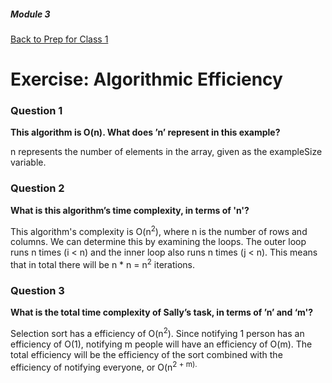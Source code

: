 ##### Module 3
[Back to Prep for Class 1](../../class1-prep#algorithmic-efficiency)
# Exercise: Algorithmic Efficiency

### Question 1

**This algorithm is O(n).  What does ’n’ represent in this example?**

n represents the number of elements in the array, given as the exampleSize variable.

### Question 2

**What is this algorithm’s time complexity, in terms of 'n'?**

This algorithm's complexity is O(n<sup>2</sup>), where n is the number of rows and columns. We can determine this by examining the loops. The outer loop runs n times (i < n) and the inner loop also runs n times (j < n). This means that in total there will be n * n = n<sup>2</sup> iterations.
### Question 3

**What is the total time complexity of Sally’s task, in terms of ’n’ and ‘m'?**

Selection sort has a efficiency of O(n<sup>2</sup>). Since notifying 1 person has an efficiency of O(1), notifying m people will have an efficiency of O(m). The total efficiency will be the efficiency of the sort combined with the efficiency of notifying everyone, or O(n<sup>2 + m). 